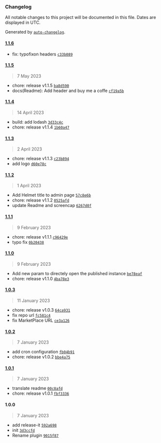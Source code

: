 ### Changelog

All notable changes to this project will be documented in this file. Dates are displayed in UTC.

Generated by [`auto-changelog`](https://github.com/CookPete/auto-changelog).

#### [1.1.6](https://github.com/NovaGaia/strapi-plugin-generic-publisher/compare/1.1.5...1.1.6)

- fix: typofixon headers [`c33b089`](https://github.com/NovaGaia/strapi-plugin-generic-publisher/commit/c33b0898d22fd618afc1c0faa34a9e2e690c2ea3)

#### [1.1.5](https://github.com/NovaGaia/strapi-plugin-generic-publisher/compare/1.1.4...1.1.5)

> 7 May 2023

- chore: release v1.1.5 [`ba8d590`](https://github.com/NovaGaia/strapi-plugin-generic-publisher/commit/ba8d590d35b2d7d64f8907b66da898647e0e1c87)
- docs(Readme): Add header and buy me a coffe [`cf19a5b`](https://github.com/NovaGaia/strapi-plugin-generic-publisher/commit/cf19a5b9ab345afe0c4d36427d2f857ecfd3e07c)

#### [1.1.4](https://github.com/NovaGaia/strapi-plugin-generic-publisher/compare/1.1.3...1.1.4)

> 14 April 2023

- build: add lodash [`3d33c4c`](https://github.com/NovaGaia/strapi-plugin-generic-publisher/commit/3d33c4c4bd2eeaba0dfe2cfe5cd6d39f434784e7)
- chore: release v1.1.4 [`1b60a47`](https://github.com/NovaGaia/strapi-plugin-generic-publisher/commit/1b60a477c2b0f903aac377fdf2e579dc2684a50e)

#### [1.1.3](https://github.com/NovaGaia/strapi-plugin-generic-publisher/compare/1.1.2...1.1.3)

> 2 April 2023

- chore: release v1.1.3 [`c23b894`](https://github.com/NovaGaia/strapi-plugin-generic-publisher/commit/c23b894229cec3da7ddd9d467cb9c504159722b8)
- add logo [`d60e78c`](https://github.com/NovaGaia/strapi-plugin-generic-publisher/commit/d60e78c92f0ab3f783972886e2866bc85ecb7631)

#### [1.1.2](https://github.com/NovaGaia/strapi-plugin-generic-publisher/compare/1.1.1...1.1.2)

> 1 April 2023

- Add Helmet title to admin page [`57c8e6b`](https://github.com/NovaGaia/strapi-plugin-generic-publisher/commit/57c8e6bd7936a048733657f06a8d9405e2fab8b8)
- chore: release v1.1.2 [`0525afd`](https://github.com/NovaGaia/strapi-plugin-generic-publisher/commit/0525afddcda21d22421bb5a5108b678d362e4536)
- update Readme and screencap [`6267d0f`](https://github.com/NovaGaia/strapi-plugin-generic-publisher/commit/6267d0f673ca4e0738ef7341b85fd534284af86a)

#### [1.1.1](https://github.com/NovaGaia/strapi-plugin-generic-publisher/compare/1.1.0...1.1.1)

> 9 February 2023

- chore: release v1.1.1 [`c96429e`](https://github.com/NovaGaia/strapi-plugin-generic-publisher/commit/c96429ec2bf8cbf280a6fb8105b8ad93690ba3d3)
- typo fix [`0b20438`](https://github.com/NovaGaia/strapi-plugin-generic-publisher/commit/0b2043825221212244842486b914feb90abe977e)

#### [1.1.0](https://github.com/NovaGaia/strapi-plugin-generic-publisher/compare/1.0.3...1.1.0)

> 9 February 2023

- Add new param to directely open the published instance [`be78eaf`](https://github.com/NovaGaia/strapi-plugin-generic-publisher/commit/be78eaf9a664a7187113dd32c04a29d2e594cade)
- chore: release v1.1.0 [`4ba78e3`](https://github.com/NovaGaia/strapi-plugin-generic-publisher/commit/4ba78e325ba53a116201187f33cdb04b0692c103)

#### [1.0.3](https://github.com/NovaGaia/strapi-plugin-generic-publisher/compare/1.0.2...1.0.3)

> 11 January 2023

- chore: release v1.0.3 [`64ca931`](https://github.com/NovaGaia/strapi-plugin-generic-publisher/commit/64ca931a0af2fdd5b20291693bfcae1c1224e3bb)
- fix repo url [`fc581c4`](https://github.com/NovaGaia/strapi-plugin-generic-publisher/commit/fc581c41c4549e5ad8f55f893bd16b3bc151b841)
- fix MarketPlace URL [`ce3a126`](https://github.com/NovaGaia/strapi-plugin-generic-publisher/commit/ce3a12676c539c28998ed705a3c3152591e9fc10)

#### [1.0.2](https://github.com/NovaGaia/strapi-plugin-generic-publisher/compare/1.0.1...1.0.2)

> 7 January 2023

- add cron configuration [`fb04b91`](https://github.com/NovaGaia/strapi-plugin-generic-publisher/commit/fb04b91141b082b191fd79c01566c0a8ad911f54)
- chore: release v1.0.2 [`bbe4a75`](https://github.com/NovaGaia/strapi-plugin-generic-publisher/commit/bbe4a75fb1a20a0e16403b5b0edf19aa9963c1a3)

#### [1.0.1](https://github.com/NovaGaia/strapi-plugin-generic-publisher/compare/1.0.0...1.0.1)

> 7 January 2023

- translate readme [`00c8afd`](https://github.com/NovaGaia/strapi-plugin-generic-publisher/commit/00c8afdba6ea7bb805c6500420cef209ee820f00)
- chore: release v1.0.1 [`fbf3336`](https://github.com/NovaGaia/strapi-plugin-generic-publisher/commit/fbf333644a94a25b7374a52612c409988397fcb3)

#### 1.0.0

> 7 January 2023

- add release-it [`592a698`](https://github.com/NovaGaia/strapi-plugin-generic-publisher/commit/592a698977cf9410c0a0935bc88bdc9377d1db37)
- init [`3d3ccfd`](https://github.com/NovaGaia/strapi-plugin-generic-publisher/commit/3d3ccfd8501da0bf1984f2253bb00868e52ff10f)
- Rename plugin [`9015f87`](https://github.com/NovaGaia/strapi-plugin-generic-publisher/commit/9015f87d9199841df2f0102b8f310aa621161134)
